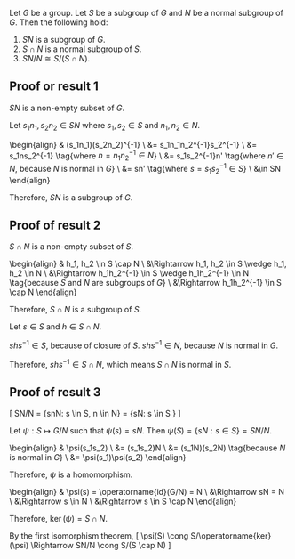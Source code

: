 Let $G$ be a group. Let $S$ be a subgroup of $G$ and $N$ be a normal subgroup of $G$.
Then the following hold:

1.  $SN$ is a subgroup of $G$.
2.  $S \cap N$ is a normal subgroup of $S$.
3.  $SN/N \cong S/(S \cap N)$.

## Proof or result 1

$SN$ is a non-empty subset of $G$.

Let $s_1n_1, s_2n_2 \in SN$ where $s_1, s_2 \in S$ and $n_1, n_2 \in N$.

\begin{align}
& (s_1n_1)(s_2n_2)^{-1}
\\ &= s_1n_1n_2^{-1}s_2^{-1}
\\ &= s_1ns_2^{-1} \tag{where $n = n_1n_2^{-1} \in N$}
\\ &= s_1s_2^{-1}n' \tag{where $n' \in N$, because $N$ is normal in $G$}
\\ &= sn' \tag{where $s = s_1s_2^{-1} \in S$}
\\ &\in SN
\end{align}

Therefore, $SN$ is a subgroup of $G$.

## Proof of result 2

$S \cap N$ is a non-empty subset of $S$.

\begin{align}
& h_1, h_2 \in S \cap N
\\ &\Rightarrow h_1, h_2 \in S \wedge h_1, h_2 \in N
\\ &\Rightarrow h_1h_2^{-1} \in S \wedge h_1h_2^{-1} \in N \tag{because $S$ and $N$ are subgroups of $G$}
\\ &\Rightarrow h_1h_2^{-1} \in S \cap N
\end{align}

Therefore, $S \cap N$ is a subgroup of $S$.

Let $s \in S$ and $h \in S \cap N$.

$shs^{-1} \in S$, because of closure of $S$.
$shs^{-1} \in N$, because $N$ is normal in $G$.

Therefore, $shs^{-1} \in S \cap N$, which means $S \cap N$ is normal in $S$.

## Proof of result 3

\[ SN/N = \{snN: s \in S, n \in N\} = \{sN: s \in S \} \]

Let $\psi: S \mapsto G/N$ such that $\psi(s) = sN$.
Then $\psi(S) = \{sN: s \in S\} = SN/N$.

\begin{align}
& \psi(s_1s_2)
\\ &= (s_1s_2)N
\\ &= (s_1N)(s_2N) \tag{because $N$ is normal in $G$}
\\ &= \psi(s_1)\psi(s_2)
\end{align}

Therefore, $\psi$ is a homomorphism.

\begin{align}
& \psi(s) = \operatorname{id}(G/N) = N
\\ &\Rightarrow sN = N
\\ &\Rightarrow s \in N
\\ &\Rightarrow s \in S \cap N
\end{align}

Therefore, $\operatorname{ker}(\psi) = S \cap N$.

By the first isomorphism theorem,
\[ \psi(S) \cong S/\operatorname{ker}(\psi) \Rightarrow SN/N \cong S/(S \cap N) \]
